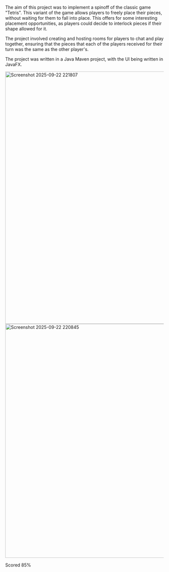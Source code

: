 The aim of this project was to implement a spinoff of the classic game "Tetris". This variant of the game allows players to freely place their pieces, without waiting for them to fall into place. This offers for some interesting placement opportunities, as players could decide to interlock pieces if their shape allowed for it.

The project involved creating and hosting rooms for players to chat and play together, ensuring that the pieces that each of the players received for their turn was the same as the other player's.

The project was written in a Java Maven project, with the UI being written in JavaFX.

<img width="1059" height="799" alt="Screenshot 2025-09-22 221807" src="https://github.com/user-attachments/assets/a3c841b4-502c-4f39-afdc-b79623d22f77" />

<img width="1057" height="741" alt="Screenshot 2025-09-22 220845" src="https://github.com/user-attachments/assets/5e8e82da-4b06-4283-93e6-216cd68a22b6" />

Scored 85%

